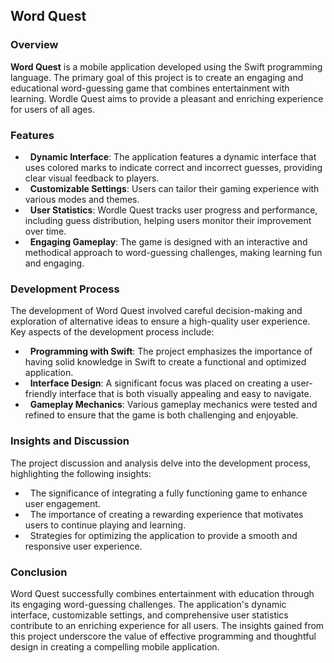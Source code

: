 <h2>Word Quest</h2>

<h3>Overview</h3>

**Word Quest** is a mobile application developed using the Swift programming language. The primary goal of this project is to create an engaging and educational word-guessing game that combines entertainment with learning. Wordle Quest aims to provide a pleasant and enriching experience for users of all ages.

<h3>Features</h3>

- &nbsp; **Dynamic Interface**: The application features a dynamic interface that uses colored marks to indicate correct and incorrect guesses, providing clear visual feedback to players.
- &nbsp; **Customizable Settings**: Users can tailor their gaming experience with various modes and themes.
- &nbsp; **User Statistics**: Wordle Quest tracks user progress and performance, including guess distribution, helping users monitor their improvement over time.
- &nbsp; **Engaging Gameplay**: The game is designed with an interactive and methodical approach to word-guessing challenges, making learning fun and engaging.

<h3>Development Process</h3>

The development of Word Quest involved careful decision-making and exploration of alternative ideas to ensure a high-quality user experience. Key aspects of the development process include:

- &nbsp; **Programming with Swift**: The project emphasizes the importance of having solid knowledge in Swift to create a functional and optimized application.
- &nbsp; **Interface Design**: A significant focus was placed on creating a user-friendly interface that is both visually appealing and easy to navigate.
- &nbsp; **Gameplay Mechanics**: Various gameplay mechanics were tested and refined to ensure that the game is both challenging and enjoyable.

<h3>Insights and Discussion</h3>

The project discussion and analysis delve into the development process, highlighting the following insights:

- &nbsp; The significance of integrating a fully functioning game to enhance user engagement.
- &nbsp; The importance of creating a rewarding experience that motivates users to continue playing and learning.
- &nbsp; Strategies for optimizing the application to provide a smooth and responsive user experience.

<h3>Conclusion</h3>

Word Quest successfully combines entertainment with education through its engaging word-guessing challenges. The application's dynamic interface, customizable settings, and comprehensive user statistics contribute to an enriching experience for all users. The insights gained from this project underscore the value of effective programming and thoughtful design in creating a compelling mobile application.
